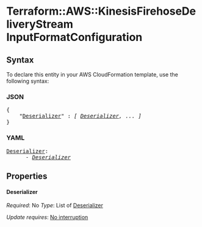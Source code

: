 # Terraform::AWS::KinesisFirehoseDeliveryStream InputFormatConfiguration

## Syntax

To declare this entity in your AWS CloudFormation template, use the following syntax:

### JSON

<pre>
{
    "<a href="#deserializer" title="Deserializer">Deserializer</a>" : <i>[ <a href="inputformatconfiguration-deserializer.md">Deserializer</a>, ... ]</i>
}
</pre>

### YAML

<pre>
<a href="#deserializer" title="Deserializer">Deserializer</a>: <i>
      - <a href="inputformatconfiguration-deserializer.md">Deserializer</a></i>
</pre>

## Properties

#### Deserializer

_Required_: No
_Type_: List of <a href="inputformatconfiguration-deserializer.md">Deserializer</a>

_Update requires_: [No interruption](https://docs.aws.amazon.com/AWSCloudFormation/latest/UserGuide/using-cfn-updating-stacks-update-behaviors.html#update-no-interrupt)

